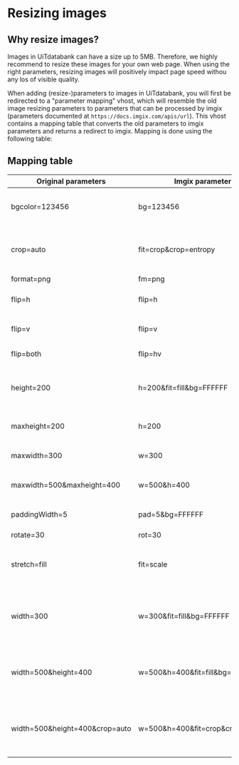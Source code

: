 ---
---

# Resizing images
## Why resize images?
Images in UiTdatabank can have a size up to 5MB. Therefore, we highly recommend to resize these images for your own web page. When using the right parameters, resizing images will positively impact page speed withou any los of visible quality.

When adding (resize-)parameters to images in UiTdatabank, you will first be redirected to a "parameter mapping" vhost, which will resemble the old image resizing parameters to parameters that can be processed by imgix (parameters documented at ```https://docs.imgix.com/apis/url```).
This vhost contains a mapping table that converts the old parameters to imgix parameters and returns a redirect to imgix. Mapping is done using the following table:

## Mapping table
| Original parameters | Imgix parameters | Description |
|---|---|---|
| bgcolor=123456 | bg=123456 | Hex code (6-char). Sets the background/whitespace color |
| crop=auto | fit=crop&crop=entropy | Crop the image to the size specified by width and height. Centers and minimally crops to preserve aspect ratio |
| format=png | fm=png | Change format |
| flip=h | flip=h | Flips the image (horizontally) after resizing |
| flip=v | flip=v | Flips the image (vertically) after resizing |
| flip=both | flip=hv | Flips the image after resizing |
| height=200 | h=200&fit=fill&bg=FFFFFF | Force the height to certain dimensions. Whitespace will be added if the aspect ratio is different |
| maxheight=200 | h=200 | Fit the image within the specified bounds. (Most often used) |
| maxwidth=300 | w=300 | Fit the image within the specified bounds. (Most often used) |
| maxwidth=500&maxheight=400 | w=500&h=400 | Fit the image within the specified bounds. (Most often used) |
| paddingWidth=5 | pad=5&bg=FFFFFF | paddingColor defaults to bgcolor, which defaults to white. |
| rotate=30 | rot=30 | Rotate the image |
| stretch=fill | fit=scale | Stretches the image to width and height if both are specified. This is the only way to lose aspect ratio |
| width=300 | w=300&fit=fill&bg=FFFFFF | Force the width and/or height to certain dimensions. Whitespace will be added if the aspect ratio is different |
| width=500&height=400 | w=500&h=400&fit=fill&bg=FFFFFF | Force the width and/or height to certain dimensions. Whitespace will be added if the aspect ratio is different |
| width=500&height=400&crop=auto | w=500&h=400&fit=crop&crop=entropy | Force the width and/or height to certain dimensions. Whitespace will be added if the aspect ratio is different |
